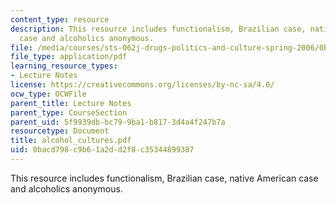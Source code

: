 ```yaml
---
content_type: resource
description: This resource includes functionalism, Brazilian case, native American
  case and alcoholics anonymous.
file: /media/courses/sts-062j-drugs-politics-and-culture-spring-2006/0bacd798c9b61a2dd2f8c35344899387_alcohol_cultures.pdf
file_type: application/pdf
learning_resource_types:
- Lecture Notes
license: https://creativecommons.org/licenses/by-nc-sa/4.0/
ocw_type: OCWFile
parent_title: Lecture Notes
parent_type: CourseSection
parent_uid: 5f9939db-bc79-9ba1-b817-3d4a4f247b7a
resourcetype: Document
title: alcohol_cultures.pdf
uid: 0bacd798-c9b6-1a2d-d2f8-c35344899387
---
```

This resource includes functionalism, Brazilian case, native American case and alcoholics anonymous.